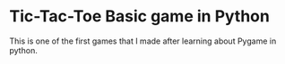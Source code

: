 # Tic-Tac-Toe Basic game in Python
This is one of the first games that I made after learning about Pygame in python.

